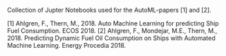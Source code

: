 Collection of Jupter Notebooks used for the AutoML-papers [1] and [2].

[1] Ahlgren, F., Thern, M., 2018. Auto Machine Learning for predicting Ship Fuel Consumption. ECOS 2018.
[2] Ahlgren, F., Mondejar, M.E., Thern, M., 2018. Predicting Dynamic Fuel Oil Consumption on Ships with Automated Machine Learning. Energy Procedia 2018.
